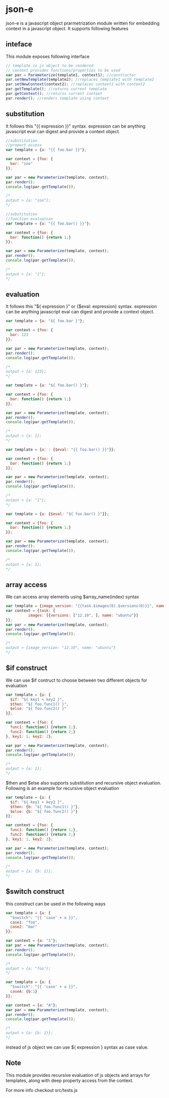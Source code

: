 # json-e
json-e is a javascript object prarmetrization module written for embedding context in a javascript object. It supports 
following features

## inteface

This module exposes following interface

```javascript
// template is js object to be rendered
// context provides functions/properties to be used
var par = Parameterize(template1, context1); //constructor
par.setNewTemplate(template2); //replaces template1 with template2
par.setNewContext(context2); //replaces context1 with context2
par.getTemplate(); //returns current template
par.getContext(); //returns current context
par.render(); //renders template using context
```

## substitution
It follows this "{{ expression }}" syntax. expression can be anything javascript eval can
digest and provide a context object.

```javascript
//substitution
//propert access
var template = {a: "{{ foo.bar }}"};

var context = {foo: {
  bar: "zoo"
}};

var par = new Parameterize(template, context);
par.render();
console.log(par.getTemplate());

/*
output > {a: "zoo"};
*/
```

```javascript
//substitution
//function evaluation
var template = {a: "{{ foo.bar() }}"};

var context = {foo: {
  bar: function() {return 1;}
}};

var par = new Parameterize(template, context);
par.render();
console.log(par.getTemplate());

/*
output > {a: "1"};
*/
```


## evaluation

It follows this "${ expression }" or {$eval: expression} syntax. expression can be anything javascript eval can
digest and provide a context object.

```javascript
var template = {a: "${ foo.bar }"};

var context = {foo: {
  bar: 123
}};

var par = new Parameterize(template, context);
par.render();
console.log(par.getTemplate());

/*
output > {a: 123};
*/
```

```javascript
var template = {a: "${ foo.bar() }"};

var context = {foo: {
  bar: function() {return 1;}
}};

var par = new Parameterize(template, context);
par.render();
console.log(par.getTemplate());

/*
output > {a: 1};
*/
```

```javascript
var template = {a: : {$eval: "{{ foo.bar() }}"}};

var context = {foo: {
  bar: function() {return 1;}
}};

var par = new Parameterize(template, context);
par.render();
console.log(par.getTemplate());

/*
output > {a: "1"};
*/
```

```javascript
var template = {a: {$eval: "${ foo.bar() }"}};

var context = {foo: {
  bar: function() {return 1;}
}};

var par = new Parameterize(template, context);
par.render();
console.log(par.getTemplate());

/*
output > {a: 1};
*/
```



## array access

We can access array elements using $array_name(index) syntax

```javascript
var template = {image_version: "{{task.$images(0).$versions(0)}}", name: "{{task.$images(0).name}}"};
var context = {task: {
          images: [{versions: ["12.10", ], name: "ubuntu"}]
}};
var par = new Parameterize(template, context);
par.render();
console.log(par.getTemplate());

/*
output > {image_version: "12.10", name: "ubuntu"}
*/
```



## $if construct

We can use $if contruct to choose between two different objects for evaluation


```javascript
var template = {a: {
  $if: "${ key1 < key2 }",
  $then: "${ foo.func1() }",
  $else: "${ foo.func2() }"
}};

var context = {foo: {
  func1: function() {return 1;},
  func2: function() {return 2;}
}, key1: 1, key2: 2};

var par = new Parameterize(template, context);
par.render();
console.log(par.getTemplate());

/*
output > {a: 1};
*/
```

$then and $else also supports substitution and recursive object evaluation. Following is an example for recursive object evaluation

```javascript
var template = {a: {
  $if: "${ key1 > key2 }",
  $then: {b: "${ foo.func1() }"},
  $else: {b: "${ foo.func2() }"}
}};

var context = {foo: {
  func1: function() {return 1;},
  func2: function() {return 2;}
}, key1: 1, key2: 2};

var par = new Parameterize(template, context);
par.render();
console.log(par.getTemplate());

/*
output > {a: {b: 1}};
*/
```

## $switch construct
this construct can be used in the following ways

```javascript
var template = {a: {
  "$switch": "{{ 'case' + a }}",
  case1: "foo",
  case2: "bar"
}};

var context = {a: "1"};
var par = new Parameterize(template, context);
par.render();
console.log(par.getTemplate());

/*
output > {a: "foo"};
*/
```

```javascript
var template = {a: {
  "$switch": "{{ 'case' + a }}",
  caseA: {b:1}
}};

var context = {a: "A"};
var par = new Parameterize(template, context);
par.render();
console.log(par.getTemplate());

/*
output > {a: {b: 1}};
*/
```

instead of js object we can use ${ expression } syntax as case value.

## Note

This module provides recursive evaluation of js objects and arrays for templates,
along with deep property access from the context.

For more info checkout src/tests.js
